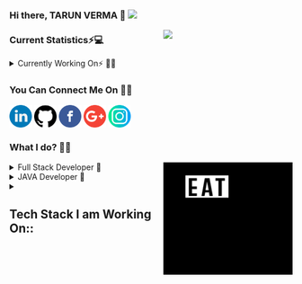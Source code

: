 
### Hi there, TARUN VERMA 👋 <img src="https://media.giphy.com/media/mGcNjsfWAjY5AEZNw6/giphy.gif" width="50">
 <img align='right' src="https://media2.giphy.com/media/cIn5fTcjnKhStIeAef/giphy.gif?cid=ecf05e4725657c092319094293eeba846e2e86c9c8b08ad3&rid=giphy.gif" width="230">
 <h3>Current Statistics⚡💻</h3>
 <details>
    <summary>Currently Working On⚡ 👨‍💻</summary>
      <ul>
        <li>- 🔭 I’m currently working on Frontier Wallet</li>
        <li>- 🌱 I’m currently learning REACT.JS</li></li>
        <li>- 👯 I’m looking to collaborate on Full Stack projects.</li>
        <li>- 🤔 I’m looking for help with JAVA, ANGULAR9 Documentation</li>
        <li>- 💬 Ask me about JAVA </li>
        <li>- 😄 Pronouns: He/His</li>
        <li>- ⚡ Fun fact: I spend almost time to discover alot about tech. stuff.<br></li>
       </ul>
  </details>
  <h3>You Can Connect Me On 👨‍💻</h3>
    <a href=""><img src="/logos/linkedin.png" width="40" /></a>
    <a href=""><img src="/logos/github-logo.png" width="40" /></a>
    <a href=""><img src="/logos/facebook.png" width="40" /></a>
    <a href=""><img src="/logos/google-plus.png" width="40" /></a>
    <a href=""><img src="/logos/instagram.png" width="40" /></a>
     <h3 aling="left">What I do? 👨‍💻</h3>
    <img align='right' src="/logos/giphy.webp" alt="eatsleepcode" width="230" height="200" />
    <details>
        <summary>Full Stack Developer 🍥</summary>
            <ul>
                <li>I design, build and deploy beautiful websites. Whenever I am free, I am used to create designs in Figma.</li>
            </ul>
    </details>
    <details>
        <summary>JAVA Developer 🤖</summary>
        <ul>
            <li> Problem Solving</li>
        </ul>
    </details>
    
 <details>
 <summary><h2>Tech Stack I am Working On::</h2></summary>
        <ul>
            <li> <div align="left">
        <img  alt="HTML5" height="50px" src="https://user-images.githubusercontent.com/38128234/91001834-7cf8a780-e5ea-11ea-9e90-b2125d90e754.png" />
    <img  alt="CSS" height="50px" src="https://user-images.githubusercontent.com/38128234/91001884-ac0f1900-e5ea-11ea-917d-581a2bf97cad.png" />
    <img  alt="JS" height="50px" src="https://user-images.githubusercontent.com/38128234/91001923-c6e18d80-e5ea-11ea-902a-ed8d23532b15.png" />
    <img  alt="Bootstrap" height="60px" src="https://user-images.githubusercontent.com/38128234/91002197-9f3ef500-e5eb-11ea-91fd-e8bbe7c96815.png" /><br><br>
    <img  alt="React" height="55px" src="https://user-images.githubusercontent.com/38128234/91002026-11630a00-e5eb-11ea-8b1d-622f5bcbd379.png" />
    <img  alt="NodeJS" height="50px" src="https://user-images.githubusercontent.com/38128234/91002261-ca294900-e5eb-11ea-982c-823af32712c3.png" />
    <img  alt="MYSQL" height="50px" src="https://user-images.githubusercontent.com/38128234/91002348-08bf0380-e5ec-11ea-8b47-dd4825ca9b9b.png" />
    <img  alt="Bot" height="50px" src="https://user-images.githubusercontent.com/38128234/91002612-c2b66f80-e5ec-11ea-86f8-988054ed884f.png" />
    
    </div></li>
        </ul>
    </details>
<!-- ### Tech Stack I am Working On:: -->
<!--    <img align="left" alt="HTML5" height="50px" src="https://user-images.githubusercontent.com/38128234/91001834-7cf8a780-e5ea-11ea-9e90-b2125d90e754.png" />
    <img align="left" alt="CSS" height="50px" src="https://user-images.githubusercontent.com/38128234/91001884-ac0f1900-e5ea-11ea-917d-581a2bf97cad.png" />
    <img align="left" alt="JS" height="50px" src="https://user-images.githubusercontent.com/38128234/91001923-c6e18d80-e5ea-11ea-902a-ed8d23532b15.png" />
    <img align="left" alt="Bootstrap" height="60px" src="https://user-images.githubusercontent.com/38128234/91002197-9f3ef500-e5eb-11ea-91fd-e8bbe7c96815.png" />
    <img align="left" alt="React" height="55px" src="https://user-images.githubusercontent.com/38128234/91002026-11630a00-e5eb-11ea-8b1d-622f5bcbd379.png" />
    <img align="left" alt="NodeJS" height="50px" src="https://user-images.githubusercontent.com/38128234/91002261-ca294900-e5eb-11ea-982c-823af32712c3.png" />
    <img align="left" alt="MYSQL" height="50px" src="https://user-images.githubusercontent.com/38128234/91002348-08bf0380-e5ec-11ea-8b47-dd4825ca9b9b.png" />
    <img align="left" alt="Bot" height="50px" src="https://user-images.githubusercontent.com/38128234/91002612-c2b66f80-e5ec-11ea-86f8-988054ed884f.png" />
    <br/>
    <br/>
    <p>&nbsp</p>
    <br> -->
<br><h3>What if you like my work? 🤩</h3>
   <ul>
        <li>You can Star ⭐ the repositories you like.</li>
        <li>You can react ❤️ to my LinkedIn posts.</li>
    </ul>
     <br>
     <details>
     <summary>📊 Github Stats</summary>
        <div>
            <table width="100%">
                <tr>
                  <td><img height="180em" src="https://github-readme-stats.vercel.app/api?username=Tarunverma504&show_icons=true&theme=radical" alt="Tarun Verma | Stats" /> </td>
                    <td> <img height="180em" src="https://github-readme-stats.vercel.app/api/top-langs/?username=alpitasharma2&show_icons=true&hide_border=true&layout=compact&langs_count=8&theme=radical" alt="Tarun Verma | Stats"/> </td>
                </tr>
            </table>
        </div>
     </details>
     <br>
     <div>
        <img src="https://profile-counter.glitch.me/%7BTarunverma504%7D/count.svg" align="center" />
     </div>
    
    
    
    
    
    
<!--
**Tarunverma504/Tarunverma504** is a ✨ _special_ ✨ repository because its `README.md` (this file) appears on your GitHub profile.

Here are some ideas to get you started:
### Hi there 👋
- 🔭 I’m currently working on ...
- 🌱 I’m currently learning ...
- 👯 I’m looking to collaborate on ...
- 🤔 I’m looking for help with ...
- 💬 Ask me about ...
- 📫 How to reach me: ...
- 😄 Pronouns: ...
- ⚡ Fun fact: ...
-->
